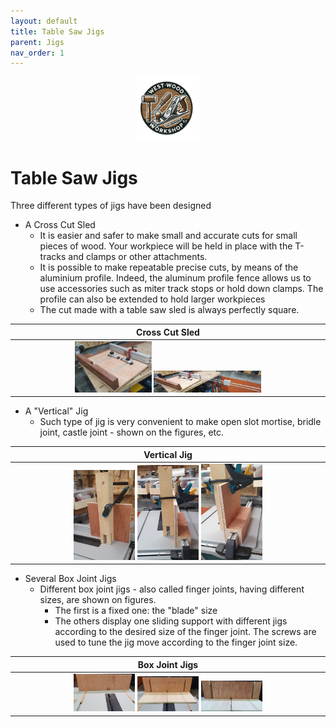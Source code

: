```yaml
---
layout: default
title: Table Saw Jigs
parent: Jigs
nav_order: 1
---
```

<p align="center"> <img src="../media/www_logo.png" width="20%" height="20%"/> </p>

# Table Saw Jigs

Three different types of jigs have been designed
* A Cross Cut Sled
  * It is easier and safer to make small and accurate cuts for small pieces of wood. 
    Your workpiece will be held in place with the T-tracks and clamps or other attachments.
  * It is possible to make repeatable precise cuts, by means of the aluminium profile. 
    Indeed, the aluminum profile fence allows us 
    to use accessories such as miter track stops or hold down clamps. The profile can also be extended 
    to hold larger workpieces
  * The cut made with a table saw sled is always perfectly square.
 

|                                                                                                                                  Cross Cut Sled                                                                                        |
|:--------------------------------------------------------------------------------------------------------------------------------------------------------------------------------------------------------------------:|
| [<img alt="image" height="25%" src="/media/Cross Cut Sled.jpg" width="25%"/>](https://garlatti.github.io/media/Cross%20Cut%20Sled.jpg) [<img alt="image" height="25%" src="/media/Cross Cut Sled_1.jpg" width="35%"/>](https://garlatti.github.io/media/Cross%20Cut%20Sled_1.jpg) |
 
* A "Vertical" Jig 
  * Such type of jig is very convenient to make open slot mortise, bridle joint, castle joint - shown on the figures, etc. 

|                                                                                                                                                                                                 Vertical Jig                                                                                                                                                                                                 |
|:------------------------------------------------------------------------------------------------------------------------------------------------------------------------------------------------------------------------------------------------------------------------------------------------------------------------------------------------------------------------------------------------------------:|
| [<img alt="image" height="20%" src="/media/Vertical Jig.jpg" width="20%"/>](https://garlatti.github.io/media/Vertical%20Jig.jpg)  [<img alt="image" height="20%" src="/media/Vertical Jig_1.jpg" width="20%"/>](https://garlatti.github.io/media/Vertical%20Jig_1.jpg)  [<img alt="image" height="00%" src="/media/Vertical Jig_2.jpg" width="20%"/>](https://garlatti.github.io/media/Vertical%20Jig_2.jpg) |

* Several Box Joint Jigs
  * Different box joint jigs - also called finger joints, having different sizes, are shown on figures.
     * The first is a fixed one: the "blade" size
     * The others display one sliding support with different jigs according to the desired size of the finger joint.
       The screws are used to tune the jig move according to the finger joint size. 

|                                                                                                                                                                                                  Box Joint Jigs                                                                                                                                                                                                   |
|:-----------------------------------------------------------------------------------------------------------------------------------------------------------------------------------------------------------------------------------------------------------------------------------------------------------------------------------------------------------------------------------------------------------------:|
| [<img alt="image" height="20%" src="/media/Box_Joint_Jigs.jpg" width="20%"/>](https://garlatti.github.io/media/Box_Joint_Jigs.jpg) [<img alt="image" height="20%" src="/media/Box_Joint_Jigs_1.jpg" width="20%"/>](https://garlatti.github.io/media/Box_Joint_Jigs_1.jpg)  [<img alt="image" height="20%" src="/media/Box_Joint_Jigs_2.jpg" width="20%"/>](https://garlatti.github.io/media/Box_Joint_Jigs_2.jpg) |